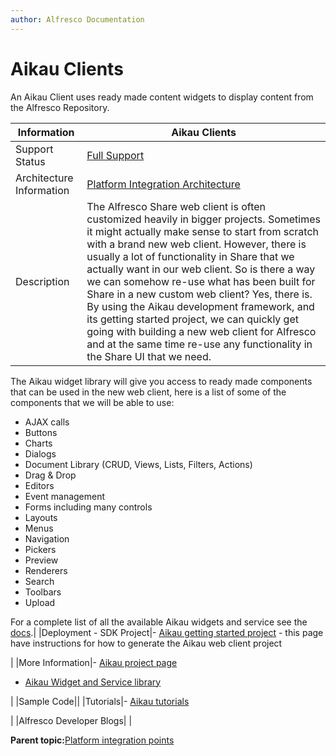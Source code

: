 ```yaml
---
author: Alfresco Documentation
---
```


# Aikau Clients

An Aikau Client uses ready made content widgets to display content from the Alfresco Repository.

|Information|Aikau Clients|
|-----------|-------------|
|Support Status|[Full Support](http://docs.alfresco.com/support/concepts/su-product-lifecycle.html)|
|Architecture Information|[Platform Integration Architecture](../concepts/dev-platform-integration-arch.md)|
|Description|The Alfresco Share web client is often customized heavily in bigger projects. Sometimes it might actually make sense to start from scratch with a brand new web client. However, there is usually a lot of functionality in Share that we actually want in our web client. So is there a way we can somehow re-use what has been built for Share in a new custom web client? Yes, there is. By using the Aikau development framework, and its getting started project, we can quickly get going with building a new web client for Alfresco and at the same time re-use any functionality in the Share UI that we need.

The Aikau widget library will give you access to ready made components that can be used in the new web client, here is a list of some of the components that we will be able to use:

-   AJAX calls
-   Buttons
-   Charts
-   Dialogs
-   Document Library \(CRUD, Views, Lists, Filters, Actions\)
-   Drag & Drop
-   Editors
-   Event management
-   Forms including many controls
-   Layouts
-   Menus
-   Navigation
-   Pickers
-   Preview
-   Renderers
-   Search
-   Toolbars
-   Upload

For a complete list of all the available Aikau widgets and service see the [docs](http://dev.alfresco.com/resource/docs/aikau-jsdoc).|
|Deployment - SDK Project|-   [Aikau getting started project](https://github.com/Alfresco/Aikau/blob/master/tutorial/chapters/Tutorial1.md) - this page have instructions for how to generate the Aikau web client project

|
|More Information|-   [Aikau project page](https://github.com/Alfresco/Aikau)
-   [Aikau Widget and Service library](http://dev.alfresco.com/resource/docs/aikau-jsdoc)

|
|Sample Code||
|Tutorials|-   [Aikau tutorials](https://github.com/Alfresco/Aikau/blob/master/tutorial/chapters/Tutorial1.md)

|
|Alfresco Developer Blogs| |

**Parent topic:**[Platform integration points](../concepts/dev-platform-integration-points.md)

